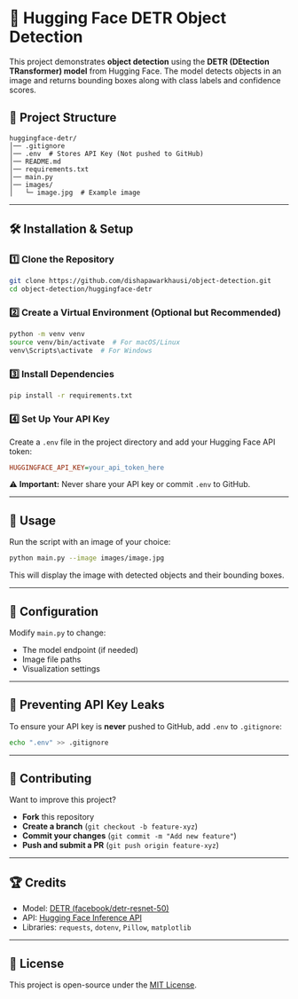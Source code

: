 # 🚀 Hugging Face DETR Object Detection

This project demonstrates **object detection** using the **DETR (DEtection TRansformer) model** from Hugging Face. The model detects objects in an image and returns bounding boxes along with class labels and confidence scores.

## 📂 **Project Structure**
```
huggingface-detr/
│── .gitignore
│── .env  # Stores API Key (Not pushed to GitHub)
│── README.md
│── requirements.txt
│── main.py
│── images/
│   └─ image.jpg  # Example image
```

---

## 🛠️ **Installation & Setup**

### 1️⃣ **Clone the Repository**
```bash
git clone https://github.com/dishapawarkhausi/object-detection.git
cd object-detection/huggingface-detr
```

### 2️⃣ **Create a Virtual Environment (Optional but Recommended)**
```bash
python -m venv venv
source venv/bin/activate  # For macOS/Linux
venv\Scripts\activate  # For Windows
```

### 3️⃣ **Install Dependencies**
```bash
pip install -r requirements.txt
```

### 4️⃣ **Set Up Your API Key**  
Create a `.env` file in the project directory and add your Hugging Face API token:
```ini
HUGGINGFACE_API_KEY=your_api_token_here
```

⚠️ **Important:** Never share your API key or commit `.env` to GitHub.

---

## 🚀 **Usage**
Run the script with an image of your choice:
```bash
python main.py --image images/image.jpg
```
This will display the image with detected objects and their bounding boxes.

---

## 📝 **Configuration**
Modify `main.py` to change:
- The model endpoint (if needed)
- Image file paths
- Visualization settings

---

## 🚸️ **Preventing API Key Leaks**
To ensure your API key is **never** pushed to GitHub, add `.env` to `.gitignore`:
```bash
echo ".env" >> .gitignore
```

---

## 🎯 **Contributing**
Want to improve this project?  
- **Fork** this repository  
- **Create a branch** (`git checkout -b feature-xyz`)  
- **Commit your changes** (`git commit -m "Add new feature"`)  
- **Push and submit a PR** (`git push origin feature-xyz`)  

---

## 🏆 **Credits**
- Model: [DETR (facebook/detr-resnet-50)](https://huggingface.co/facebook/detr-resnet-50)
- API: [Hugging Face Inference API](https://huggingface.co/inference-api)
- Libraries: `requests`, `dotenv`, `Pillow`, `matplotlib`

---

## 🐝 **License**
This project is open-source under the [MIT License](LICENSE).

